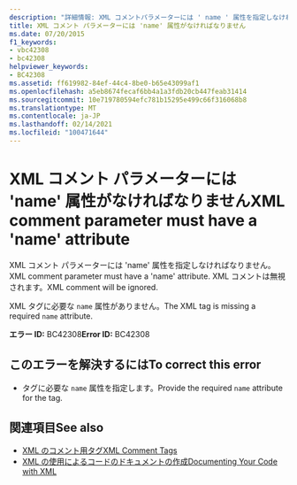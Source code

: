 ```yaml
---
description: "詳細情報: XML コメントパラメーターには ' name ' 属性を指定しなければなりません"
title: XML コメント パラメーターには 'name' 属性がなければなりません
ms.date: 07/20/2015
f1_keywords:
- vbc42308
- bc42308
helpviewer_keywords:
- BC42308
ms.assetid: ff619982-84ef-44c4-8be0-b65e43099af1
ms.openlocfilehash: a5eb8674fecaf6bb4a1a3fdb20cb447feab31414
ms.sourcegitcommit: 10e719780594efc781b15295e499c66f316068b8
ms.translationtype: MT
ms.contentlocale: ja-JP
ms.lasthandoff: 02/14/2021
ms.locfileid: "100471644"
---
```

# <a name="xml-comment-parameter-must-have-a-name-attribute"></a><span data-ttu-id="8ca7e-103">XML コメント パラメーターには 'name' 属性がなければなりません</span><span class="sxs-lookup"><span data-stu-id="8ca7e-103">XML comment parameter must have a 'name' attribute</span></span>

<span data-ttu-id="8ca7e-104">XML コメント パラメーターには 'name' 属性を指定しなければなりません。</span><span class="sxs-lookup"><span data-stu-id="8ca7e-104">XML comment parameter must have a 'name' attribute.</span></span> <span data-ttu-id="8ca7e-105">XML コメントは無視されます。</span><span class="sxs-lookup"><span data-stu-id="8ca7e-105">XML comment will be ignored.</span></span>  
  
 <span data-ttu-id="8ca7e-106">XML タグに必要な `name` 属性がありません。</span><span class="sxs-lookup"><span data-stu-id="8ca7e-106">The XML tag is missing a required `name` attribute.</span></span>  
  
 <span data-ttu-id="8ca7e-107">**エラー ID:** BC42308</span><span class="sxs-lookup"><span data-stu-id="8ca7e-107">**Error ID:** BC42308</span></span>  
  
## <a name="to-correct-this-error"></a><span data-ttu-id="8ca7e-108">このエラーを解決するには</span><span class="sxs-lookup"><span data-stu-id="8ca7e-108">To correct this error</span></span>  
  
- <span data-ttu-id="8ca7e-109">タグに必要な `name` 属性を指定します。</span><span class="sxs-lookup"><span data-stu-id="8ca7e-109">Provide the required `name` attribute for the tag.</span></span>  
  
## <a name="see-also"></a><span data-ttu-id="8ca7e-110">関連項目</span><span class="sxs-lookup"><span data-stu-id="8ca7e-110">See also</span></span>

- [<span data-ttu-id="8ca7e-111">XML のコメント用タグ</span><span class="sxs-lookup"><span data-stu-id="8ca7e-111">XML Comment Tags</span></span>](../language-reference/xmldoc/index.md)
- [<span data-ttu-id="8ca7e-112">XML の使用によるコードのドキュメントの作成</span><span class="sxs-lookup"><span data-stu-id="8ca7e-112">Documenting Your Code with XML</span></span>](../programming-guide/program-structure/documenting-your-code-with-xml.md)
